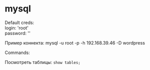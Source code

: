 # mysql

Default creds: \
login: 'root'\
password: ''



Пример коннекта: mysql -u root -p -h 192.168.39.46 -D wordpress

Commands:

Посмотреть таблицы: `show tables;`

